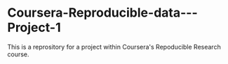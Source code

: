# Coursera-Reproducible-data---Project-1

This is a reprository for a project within Coursera's Repoducible Research course.
